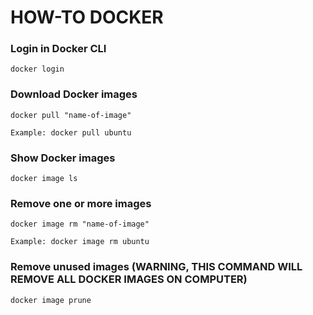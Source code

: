 # HOW-TO DOCKER

### Login in Docker CLI

```
docker login
```

### Download Docker images

```
docker pull "name-of-image"

Example: docker pull ubuntu
```

### Show Docker images

```
docker image ls
```

### Remove one or more images

```
docker image rm "name-of-image"

Example: docker image rm ubuntu
```

### Remove unused images (WARNING, THIS COMMAND WILL REMOVE ALL DOCKER IMAGES ON COMPUTER)

```
docker image prune
```

### 

